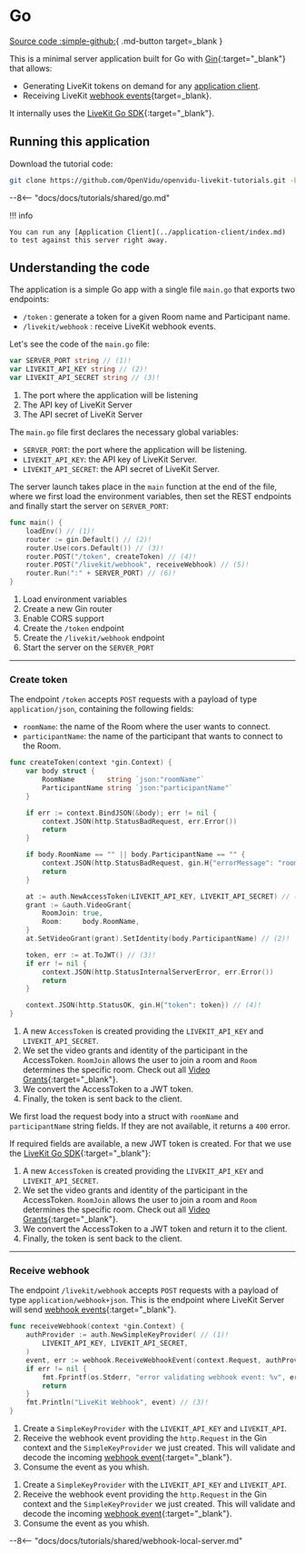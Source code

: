 # Go

[Source code :simple-github:](https://github.com/OpenVidu/openvidu-livekit-tutorials/tree/master/application-server/go){ .md-button target=\_blank }

This is a minimal server application built for Go with [Gin](https://gin-gonic.com/){:target="\_blank"}  that allows:

- Generating LiveKit tokens on demand for any [application client](../application-client/index.md).
- Receiving LiveKit [webhook events](https://docs.livekit.io/realtime/server/webhooks/){target=\_blank}.

It internally uses the [LiveKit Go SDK](https://pkg.go.dev/github.com/livekit/server-sdk-go){:target="\_blank"}.

## Running this application

Download the tutorial code:

```bash
git clone https://github.com/OpenVidu/openvidu-livekit-tutorials.git -b 3.0.0-beta3
```

--8<-- "docs/docs/tutorials/shared/go.md"

!!! info

    You can run any [Application Client](../application-client/index.md) to test against this server right away.

## Understanding the code

The application is a simple Go app with a single file `main.go` that exports two endpoints:

- `/token` : generate a token for a given Room name and Participant name.
- `/livekit/webhook` : receive LiveKit webhook events.

Let's see the code of the `main.go` file:

```go title="<a href='https://github.com/OpenVidu/openvidu-livekit-tutorials/blob/master/application-server/go/main.go/#L15-L17' target='_blank'>main.go</a>" linenums="15"
var SERVER_PORT string // (1)!
var LIVEKIT_API_KEY string // (2)!
var LIVEKIT_API_SECRET string // (3)!
```

1. The port where the application will be listening
2. The API key of LiveKit Server
3. The API secret of LiveKit Server

The `main.go` file first declares the necessary global variables:

- `SERVER_PORT`: the port where the application will be listening.
- `LIVEKIT_API_KEY`: the API key of LiveKit Server.
- `LIVEKIT_API_SECRET`: the API secret of LiveKit Server.

The server launch takes place in the `main` function at the end of the file, where we first load the environment variables, then set the REST endpoints and finally start the server on `SERVER_PORT`:

```go title="<a href='https://github.com/OpenVidu/openvidu-livekit-tutorials/blob/master/application-server/go/main.go#L63-L70' target='_blank'>main.go</a>" linenums="63"
func main() {
	loadEnv() // (1)!
	router := gin.Default() // (2)!
	router.Use(cors.Default()) // (3)!
	router.POST("/token", createToken) // (4)!
	router.POST("/livekit/webhook", receiveWebhook) // (5)!
	router.Run(":" + SERVER_PORT) // (6)!
}
```

1. Load environment variables
2. Create a new Gin router
3. Enable CORS support
4. Create the `/token` endpoint
5. Create the `/livekit/webhook` endpoint
6. Start the server on the `SERVER_PORT`

---

### Create token

The endpoint `/token` accepts `POST` requests with a payload of type `application/json`, containing the following fields:

- `roomName`: the name of the Room where the user wants to connect.
- `participantName`: the name of the participant that wants to connect to the Room.

```go title="<a href='https://github.com/OpenVidu/openvidu-livekit-tutorials/blob/master/application-server/go/main.go#L19-L49' target='_blank'>main.go</a>" linenums="19"
func createToken(context *gin.Context) {
	var body struct {
		RoomName        string `json:"roomName"`
		ParticipantName string `json:"participantName"`
	}

	if err := context.BindJSON(&body); err != nil {
		context.JSON(http.StatusBadRequest, err.Error())
		return
	}

	if body.RoomName == "" || body.ParticipantName == "" {
		context.JSON(http.StatusBadRequest, gin.H{"errorMessage": "roomName and participantName are required"})
		return
	}

	at := auth.NewAccessToken(LIVEKIT_API_KEY, LIVEKIT_API_SECRET) // (1)!
	grant := &auth.VideoGrant{
		RoomJoin: true,
		Room:     body.RoomName,
	}
	at.SetVideoGrant(grant).SetIdentity(body.ParticipantName) // (2)!

	token, err := at.ToJWT() // (3)!
	if err != nil {
		context.JSON(http.StatusInternalServerError, err.Error())
		return
	}

	context.JSON(http.StatusOK, gin.H{"token": token}) // (4)!
}
```

1. A new `AccessToken` is created providing the `LIVEKIT_API_KEY` and `LIVEKIT_API_SECRET`.
2. We set the video grants and identity of the participant in the AccessToken. `RoomJoin` allows the user to join a room and `Room` determines the specific room. Check out all [Video Grants](https://docs.livekit.io/realtime/concepts/authentication/#Video-grant){:target="\_blank"}.
3. We convert the AccessToken to a JWT token.
4. Finally, the token is sent back to the client.

We first load the request body into a struct with `roomName` and `participantName` string fields. If they are not available, it returns a `400` error.

If required fields are available, a new JWT token is created. For that we use the [LiveKit Go SDK](https://pkg.go.dev/github.com/livekit/server-sdk-go){:target="\_blank"}:

1. A new `AccessToken` is created providing the `LIVEKIT_API_KEY` and `LIVEKIT_API_SECRET`.
2. We set the video grants and identity of the participant in the AccessToken. `RoomJoin` allows the user to join a room and `Room` determines the specific room. Check out all [Video Grants](https://docs.livekit.io/realtime/concepts/authentication/#Video-grant){:target="\_blank"}.
3. We convert the AccessToken to a JWT token and return it to the client.
4. Finally, the token is sent back to the client.

---

### Receive webhook

The endpoint `/livekit/webhook` accepts `POST` requests with a payload of type `application/webhook+json`. This is the endpoint where LiveKit Server will send [webhook events](https://docs.livekit.io/realtime/server/webhooks/#Events){:target="\_blank"}.

```go title="<a href='https://github.com/OpenVidu/openvidu-livekit-tutorials/blob/master/application-server/go/main.go#L51-L61' target='_blank'>main.go</a>" linenums="51"
func receiveWebhook(context *gin.Context) {
	authProvider := auth.NewSimpleKeyProvider( // (1)!
		LIVEKIT_API_KEY, LIVEKIT_API_SECRET,
	)
	event, err := webhook.ReceiveWebhookEvent(context.Request, authProvider) // (2)!
	if err != nil {
		fmt.Fprintf(os.Stderr, "error validating webhook event: %v", err)
		return
	}
	fmt.Println("LiveKit Webhook", event) // (3)!
}
```

1. Create a `SimpleKeyProvider` with the `LIVEKIT_API_KEY` and `LIVEKIT_API`.
2. Receive the webhook event providing the `http.Request` in the Gin context and the `SimpleKeyProvider` we just created. This will validate and decode the incoming [webhook event](https://docs.livekit.io/realtime/server/webhooks/){:target="\_blank"}.
3. Consume the event as you whish.

<span></span>

1. Create a `SimpleKeyProvider` with the `LIVEKIT_API_KEY` and `LIVEKIT_API`.
2. Receive the webhook event providing the `http.Request` in the Gin context and the `SimpleKeyProvider` we just created. This will validate and decode the incoming [webhook event](https://docs.livekit.io/realtime/server/webhooks/){:target="\_blank"}.
3. Consume the event as you whish.

--8<-- "docs/docs/tutorials/shared/webhook-local-server.md"

<br>